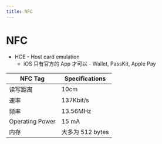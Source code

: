 ```yaml
---
title: NFC
---
```


# NFC

- HCE - Host card emulation
  - iOS 只有官方的 App 才可以 - Wallet, PassKit, Apple Pay

| NFC Tag         | Specifications |
| --------------- | -------------- |
| 读写距离        | 10cm           |
| 速率            | 137Kbit/s      |
| 频率            | 13.56MHz       |
| Operating Power | 15 mA          |
| 内存            | 大多为 512 bytes |
